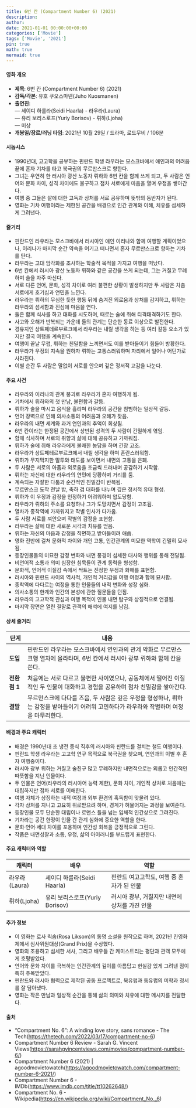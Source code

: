 ```yaml
---
title: 6번 칸 (Compartment Number 6) (2021)
description: 
author: 
date: 2021-01-01 00:00:00+00:00
categories: ['Movie']
tags: ['Movie', '2021']
pin: true
math: true
mermaid: true
---
```

#### 영화 개요

- **제목**: 6번 칸 (Compartment Number 6) (2021)  
- **감독/각본**: 유호 쿠오스마넨(Juho Kuosmanen)  
- **출연진**:  
  — 세이디 하를라(Seidi Haarla) - 라우라(Laura)  
  — 유리 보리스로프(Yuriy Borisov) - 뤼하(Ljoha)  
  — 미상  
- **개봉일/장르/러닝 타임**: 2021년 10월 29일 / 드라마, 로드무비 / 106분  

#### 시놉시스

- 1990년대, 고고학을 공부하는 핀란드 학생 라우라는 모스크바에서 애인과의 어려움 끝에 혼자 기차를 타고 북극권의 무르만스크로 향한다.  
- 그녀는 우연히 한 러시아 광산 노동자 뤼하와 6번 칸을 함께 쓰게 되고, 두 사람은 언어와 문화 차이, 성격 차이에도 불구하고 점차 서로에게 마음을 열며 우정을 쌓아간다.  
- 여행 중 그들은 삶에 대한 고독과 상처를 서로 공유하며 뜻밖의 동반자가 된다.  
- 영화는 기차 여행이라는 제한된 공간을 배경으로 인간 관계와 이해, 치유를 섬세하게 그려낸다.  

#### 줄거리

- 핀란드인 라우라는 모스크바에서 러시아인 애인 이리나와 함께 여행할 계획이었으나, 이리나가 마지막 순간 약속을 어기고 떠나면서 혼자 무르만스크로 향하는 기차를 탄다.  
- 라우라는 고대 암각화를 조사하는 학술적 목적을 가지고 여행을 떠났다.  
- 6번 칸에서 러시아 광산 노동자 뤼하와 같은 공간을 쓰게 되는데, 그는 거칠고 무례하며 술을 자주 마신다.  
- 서로 다른 언어, 문화, 성격 차이로 여러 불편한 상황이 발생하지만 두 사람은 차츰 서로에게 호기심과 연민을 느낀다.  
- 라우라는 뤼하의 무심한 듯한 행동 뒤에 숨겨진 외로움과 상처를 감지하고, 뤼하는 라우라의 섬세함과 진심에 마음을 연다.  
- 둘은 함께 식사를 하고 대화를 시도하며, 때로는 술에 취해 티격태격하기도 한다.  
- 사고와 오해가 반복되는 가운데 둘의 관계는 단순한 동료 이상으로 발전한다.  
- 경유지인 상트페테르부르크에서 라우라는 내릴 생각을 하는 등 여러 갈등 요소가 있지만 결국 여행을 계속한다.  
- 여행이 끝날 무렵, 뤼하는 친밀함을 느끼면서도 이를 받아들이기 힘들어 방황한다.  
- 라우라가 우정의 지속을 원하자 뤼하는 고통스러워하며 자리에서 일어나 어딘가로 사라진다.  
- 이별 순간 두 사람은 말없이 서로를 안으며 깊은 정서적 교감을 나눈다.  

#### 주요 사건

- 라우라와 이리나의 관계 붕괴로 라우라가 혼자 여행하게 됨.  
- 기차에서 뤼하와의 첫 만남, 불편함과 갈등.  
- 뤼하가 술을 마시고 음식을 흘리며 라우라의 공간을 침범하는 일상적 갈등.  
- 언어 장벽으로 인해 의사소통의 어려움과 오해가 잦음.  
- 라우라의 내면 세계와 과거 연인과의 추억이 회상됨.  
- 6번 칸이라는 한정된 공간에서 상반된 성격의 두 사람이 긴밀하게 엮임.  
- 함께 식사하며 서로의 취향과 삶에 대해 공유하고 가까워짐.  
- 뤼하가 술에 취해 라우라에게 불쾌한 농담을 하며 긴장 고조.  
- 라우라가 상트페테르부르크에서 내릴 생각을 하며 혼란스러워함.  
- 뤼하가 무지막지한 말투와 태도를 보이면서 내면의 고통을 은폐.  
- 두 사람은 서로의 아픔과 외로움을 조금씩 드러내며 공감하기 시작함.  
- 뤼하는 자신에 대한 라우라의 연민에 당황하며 거리를 둠.  
- 계속되는 자잘한 다툼과 순간적인 친밀감이 반복됨.  
- 무르만스크 도착 전날 밤, 축하 겸 대화를 나누며 깊은 정서적 유대 형성.  
- 뤼하가 이 우정과 감정을 인정하기 어려워하며 압도당함.  
- 라우라가 뤼하의 주소를 요청하나 그가 도망치면서 감정이 고조됨.  
- 열차가 종착역에 가까워지고 작별 인사가 다가옴.  
- 두 사람 서로를 껴안으며 작별의 감정을 표현함.  
- 라우라는 삶에 대한 새로운 시각과 치유를 얻음.  
- 뤼하는 자신의 마음과 감정을 직면하고 받아들이려 애씀.  
- 영화 전반에 걸쳐 문화적 차이와 개인 고통, 인간관계의 미묘한 역학이 긴밀히 묘사됨.  
- 등장인물들의 미묘한 감정 변화와 내면 풍경이 섬세한 대사와 행위를 통해 전달됨.  
- 비언어적 소통과 의미 심장한 침묵들이 관계 동력을 형성함.  
- 문화적, 언어적 이질감 속에서 싹트는 진정한 우정과 화해를 표현함.  
- 러시아와 핀란드 사이의 역사적, 개인적 거리감을 여행 여정과 함께 묘사함.  
- 종착역에 다다르는 여정을 통한 인물들의 내적 변화와 성장 심화.  
- 의사소통의 한계와 인간의 본성에 관한 질문들을 던짐.  
- 라우라의 고고학적 관심과 여행 목적이 인물 내면 탐구와 상징적으로 연결됨.  
- 마지막 장면은 열린 결말로 관객의 해석에 여지를 남김.  

#### 상세 줄거리

| **단계** | **내용** |
|----------|----------|
| **도입** | 핀란드인 라우라는 모스크바에서 연인과의 관계 악화로 무르만스크행 열차에 올라타며, 6번 칸에서 러시아 광부 뤼하와 함께 칸을 쓴다. |
| **전환점 1** | 처음에는 서로 다르고 불편한 사이였으나, 공동체에서 떨어진 이질적인 두 인물이 대화하고 경험을 공유하며 점차 친밀감을 쌓아간다. |
| **결말** | 무르만스크에 다다를 즈음, 두 사람은 깊은 우정을 형성하나, 뤼하는 감정을 받아들이기 어려워 고민하다가 라우라와 작별하며 여정을 마무리한다. |

#### 배경과 주요 캐릭터

- 배경은 1990년대 초 냉전 종식 직후의 러시아와 핀란드를 걸치는 철도 여행이다.  
- 핀란드 학생 라우라는 고고학 연구 목적으로 북극권을 찾으며, 연인과의 이별 후 혼자 여행중이다.  
- 러시아 광부 뤼하는 거칠고 술친구 많고 무례하지만 내면적으로는 외롭고 인간적인 따뜻함을 지닌 인물이다.  
- 두 인물은 언어(라우라의 러시아어 능력 제한), 문화 차이, 개인적 상처로 처음에는 대립하지만 점차 서로를 이해한다.  
- 여행 자체가 상징하는 내적 여정과 외부 환경의 혹독함이 맞물려 있다.  
- 각자 상처를 지니고 고요히 위로받으려 하며, 경계가 허물어지는 과정을 보여준다.  
- 등장인물 모두 단순한 대립이나 로맨스 틀을 넘는 입체적 인간상으로 그려진다.  
- 기차라는 공간 한정이 인물 간 관계 심화에 중요한 역할을 한다.  
- 문화·언어·세대 차이를 포용하며 인간성 회복을 긍정적으로 그린다.  
- 작품은 내면성찰과 소통, 우정, 삶의 아이러니를 부드럽게 표현한다.  

#### 주요 캐릭터와 역할

| **캐릭터** | **배우** | **역할** |
|------------|----------|----------|
| 라우라(Laura) | 세이디 하를라(Seidi Haarla) | 핀란드 여고고학도, 여행 중 혼자가 된 인물 |
| 뤼하(Ljoha)  | 유리 보리스로프(Yuriy Borisov) | 러시아 광부, 거칠지만 내면에 상처를 가진 인물 |

#### 추가 정보

- 이 영화는 로사 릭솜(Rosa Liksom)의 동명 소설을 원작으로 하며, 2021년 칸영화제에서 심사위원대상(Grand Prix)을 수상했다.  
- 영화의 조용하고 섬세한 서사, 그리고 배우들 간 케미스트리는 평단과 관객 모두에게 호평받았다.  
- 언어와 문화 차이를 극복하는 인간관계의 깊이를 아름답고 현실감 있게 그려낸 점이 특히 주목받았다.  
- 핀란드와 러시아 협력으로 제작된 공동 프로젝트로, 북유럽과 동유럽의 미학과 정서를 잘 담아냈다.  
- 영화는 작은 만남과 일상적 순간을 통해 삶의 의미와 치유에 대한 메시지를 전달한다.  

#### 출처

- “Compartment No. 6”: A winding love story, sans romance - The Tech(https://thetech.com/2022/03/17/compartment-no-6)  
- Compartment Number 6 Review - Sarah G. Vincent Views(https://sarahgvincentviews.com/movies/compartment-number-6/)  
- Compartment Number 6 (2021) | agoodmovietowatch(https://agoodmovietowatch.com/compartment-number-6-2021/)  
- Compartment Number 6 - IMDb(https://www.imdb.com/title/tt10262648/)  
- Compartment No. 6 - Wikipedia(https://en.wikipedia.org/wiki/Compartment_No._6)
